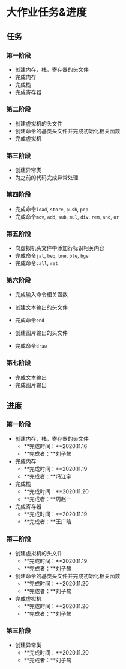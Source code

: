 # 大作业任务&进度

## 任务

### 第一阶段

* 创建内存，栈，寄存器的头文件
* 完成内存
* 完成栈
* 完成寄存器

### 第二阶段

* 创建虚拟机的头文件
* 创建命令的基类头文件并完成初始化相关函数
* 完成虚拟机

### 第三阶段

* 创建异常类
* 为之前的代码完成异常处理

### 第四阶段

* 完成命令`load`, `store`, `push`, `pop`
* 完成命令`mov`, `add`, `sub`, `mul`, `div`, `rem`, `and`, `or`

### 第五阶段

* 向虚拟机头文件中添加行标识相关内容
* 完成命令`jal`, `beq`, `bne`, `ble`, `bge`
* 完成命令`call`, `ret`

### 第六阶段

* 完成输入命令相关函数

* 创建文本输出的头文件
* 完成命令`end`

* 创建图片输出的头文件

* 完成命令`draw`

### 第七阶段

* 完成文本输出
* 完成图片输出

## 进度

### 第一阶段

* 创建内存，栈，寄存器的头文件
  * **完成时间：**2020.11.16
  * **完成者：**刘子骜
* 完成内存
  * **完成时间：**2020.11.19
  * **完成者：**冯江宇
* 完成栈
  * **完成时间：**2020.11.20
  * **完成者：**周赵一
* 完成寄存器
  * **完成时间：**2020.11.19
  * **完成者：**王广晗

### 第二阶段

* 创建虚拟机的头文件
  * **完成时间：**2020.11.19
  * **完成者：**刘子骜
* 创建命令的基类头文件并完成初始化相关函数
  * **完成时间：**2020.11.20
  * **完成者：**刘子骜
* 完成虚拟机
  * **完成时间：**2020.11.20
  * **完成者：**刘子骜

### 第三阶段

* 创建异常类
  * **完成时间：**2020.11.20
  * **完成者：**刘子骜